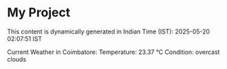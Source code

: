 # My Project

This content is dynamically generated in Indian Time (IST): 2025-05-20 02:07:51 IST


Current Weather in Coimbatore:
Temperature: 23.37 °C
Condition: overcast clouds
